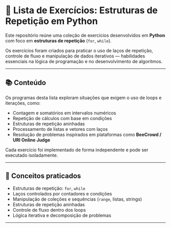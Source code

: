 # 🔁 Lista de Exercícios: Estruturas de Repetição em Python

Este repositório reúne uma coleção de exercícios desenvolvidos em **Python** com foco em **estruturas de repetição** (`for`, `while`).  

Os exercícios foram criados para praticar o uso de laços de repetição, controle de fluxo e manipulação de dados iterativos — habilidades essenciais na lógica de programação e no desenvolvimento de algoritmos.

---

## 📚 Conteúdo

Os programas desta lista exploram situações que exigem o uso de loops e iterações, como:

- Contagem e somatórios em intervalos numéricos  
- Repetição de cálculos com base em condições  
- Estruturas de repetição aninhadas  
- Processamento de listas e vetores com laços  
- Resolução de problemas inspirados em plataformas como **BeeCrowd / URI Online Judge**

Cada exercício foi implementado de forma independente e pode ser executado isoladamente.

---

## 🧩 Conceitos praticados

- Estruturas de repetição: `for`, `while`
- Laços controlados por contadores e condições  
- Manipulação de coleções e sequências (`range`, listas, strings)  
- Estruturas de repetição aninhadas  
- Controle de fluxo dentro dos loops  
- Lógica iterativa e decomposição de problemas

---
